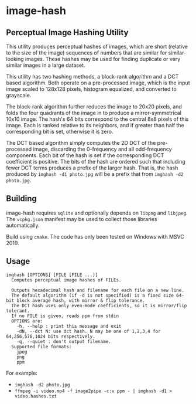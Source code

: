 # image-hash
## Perceptual Image Hashing Utility

This utility produces perceptual hashes of images, which are short (relative to the size of the image) sequences of numbers that are similar for similar-looking images. These hashes may be used for finding duplicate or very similar images in a large dataset.

This utility has two hashing methods, a block-rank algorithm and a DCT based algorithm. Both operate on a pre-processed image, which is the input image scaled to 128x128 pixels, histogram equalized, and converted to grayscale.

The block-rank algorithm further reduces the image to 20x20 pixels, and folds the four quadrants of the image in to produce a mirror-symmetrical 10x10 image. The hash's 64 bits correspond to the central 8x8 pixels of this image. Each is ranked relative to its neighbors, and if greater than half the corresponding bit is set, otherwise it is zero.

The DCT based algorithm simply computes the 2D DCT of the pre-processed image, discarding the 0-frequency and all odd-frequency components. Each bit of the hash is set if the corresponding DCT coefficient is positive. The bits of the hash are ordered such that including fewer DCT terms produces a prefix of the larger hash. That is, the hash produced by `imghash -d1 photo.jpg` will be a prefix that from `imghash -d2 photo.jpg`.

## Building
image-hash requires `sqlite` and optionally depends on `libpng` and `libjpeg`. The `vcpkg.json` manifest may be used to collect those libraries automatically.

Build using `cmake`. The code has only been tested on Windows with MSVC 2019.

## Usage
```
imghash [OPTIONS] [FILE [FILE ...]]
  Computes perceptual image hashes of FILEs.

  Outputs hexadecimal hash and filename for each file on a new line.
  The default algorithm (if -d is not specified) is a fixed size 64-bit block average hash, with mirror & flip tolerance.
  The DCT hash uses only even-mode coefficients, so it is mirror/flip tolerant.
  If no FILE is given, reads ppm from stdin
  OPTIONS are:
    -h, --help : print this message and exit
    -dN, --dct N: use dct hash. N may be one of 1,2,3,4 for 64,256,576,1024 bits respectively.
    -q, --quiet : don't output filename.
  Supported file formats: 
    jpeg
    png
    ppm

```
For example:
 - `imghash -d2 photo.jpg`
 - `ffmpeg -i video.mp4 -f image2pipe -c:v ppm - | imghash -d1 > video.hashes.txt`

